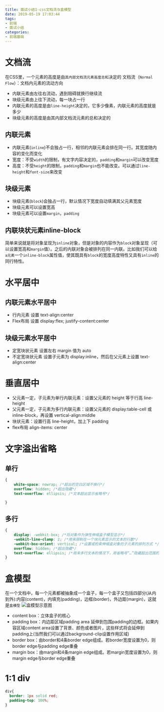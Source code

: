 ```yaml
---
title: 面试小结1-css文档流与盒模型
date: 2019-05-19 17:03:44
tags:
- 前端
- 面试小结
categories: 
- 前端基础
---
```

# 文档流
在CSS里，一个元素的高度是由`其内部文档流元素高度总和`决定的
文档流（`Normal Flow`）：文档内元素的流动方向
<!--more-->
- 内联元素由左往右流动，遇到阻碍就换行继续流
- 块级元素由上往下流动，每一块占一行
- 内联元素的高度是由`line-height`决定的，它多少像素，内联元素的高度就是多少
- 块级元素的高度是由其内部文档流元素的总和决定的
## 内联元素
- 内联元素(`inline`)不会独占一行，相邻的内联元素会排在同一行。其宽度随内容的变化而变化  
- 宽度：不受`width`的限制，有文字内容决定的，`padding`和`margin`可以改变宽度
- 高度：不受`height`的限制，`padding`和`margin`也不能改变。可以通过`line-height`和`font-size`来改变
## 块级元素
- 块级元素(`block`)会独占一行，默认情况下宽度自动填满其父元素宽度 
- 块级元素可以设置宽高 
- 块级元素可以设置`margin`，`padding`
## 内联块状元素inline-block
简单来说就是将对象呈现为`inline`对象，但是对象的内容作为`block`对象呈现（可以设置宽高和`margin`值）。之后的内联对象会被排列在同一内联。比如我们可以给`a元素`一个`inline-block`属性值，使其既具有`block`的宽度高度特性又具有`inline`的同行特性。
# 水平居中
## 内联元素水平居中
- 行内元素 设置 text-align:center
- Flex布局 设置 display:flex; justify-content:center
## 块级元素水平居中
- 定宽块状元素 设置左右 margin 值为 auto
- 不定宽块状元素 设置子元素为 display:inline，然后在父元素上设置 text-align:center
# 垂直居中
- 父元素一定，子元素为单行内联元素：设置父元素的 height 等于行高 line-height
- 父元素一定，子元素为多行内联元素：设置父元素的 display:table-cell 或 inline-block，再设置 vertical-align:middle
- 块状元素：设置行高 line-height，加上下 padding
- flex布局 align-items: center
# 文字溢出省略
## 单行
```css
{   
    white-space: nowrap; /*超出的空白区域不换行*/
    overflow: hidden; /*超出隐藏*/
    text-overflow: ellipsis; /*文本超出显示省略号*/

}
```
## 多行
```css
{
    display: -webkit-box; /*将对象作为弹性伸缩盒子模型显示*/
    -webkit-line-clamp: 2; /*用来限制在一个块元素显示的文本的行数*/
    -webkit-box-orient: vertical; /*设置或检索伸缩盒对象的子元素的排列方式 */
    overflow: hidden; /*超出隐藏*/
    text-overflow: ellipsis; /*用来多行文本的情况下，用省略号“…”隐藏超出范围的文本*/
}
```
# 盒模型
在一个文档中，每一个元素都被抽象成一个盒子，每一个盒子又包括四部分(从内到外):内容(content)，内填充(padding)，边框(border)，外边距(margin)，这就是`盒模型`
![盒模型示意图](/images/v2-55c9ea515b2499c4b70d132ce5554734_hd.png)
- content box：立体盒子的核心
- padding box：内边距区域padding area 延伸到包围padding的边框。如果内容区域content area设置了背景、颜色或者图片，这些样式将会延伸到padding上(当然我们可以通过background-clip设置作用区域)
- border box：由border和4条border edge组成。若border宽度设置为0，则border edge与padding edge重叠
- margin box：由margin和4条margin edge组成。若margin宽度设置为0，则margin edge与border edge重叠
# 1:1 div
```css
div{
  border: 1px solid red;
  padding-top: 100%;
}
```

